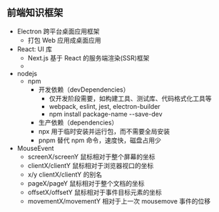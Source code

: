 ## 前端知识框架

- Electron 跨平台桌面应用框架
  - 打包 Web 应用成桌面应用
- React: UI 库
  - Next.js 基于 React 的服务端渲染(SSR)框架
  -
- nodejs
  - npm
    - 开发依赖（devDependencies）
      - 仅开发阶段需要，如构建工具、测试库、代码格式化工具等
      - webpack, eslint, jest, electron-builder
      - npm install package-name --save-dev
    - 生产依赖（dependencies）
    - npx 用于临时安装并运行包，而不需要全局安装
    - pnpm 替代 npm 命令，速度快，磁盘占用少
- MouseEvent
  - screenX/screenY 鼠标相对于整个屏幕的坐标
  - clientX/clientY 鼠标相对于浏览器视口的坐标
  - x/y clientX/clientY 的别名
  - pageX/pageY 鼠标相对于整个文档的坐标
  - offsetX/offsetY 鼠标相对于事件目标元素的坐标
  - movementX/movementY 相对于上一次 mousemove 事件的位移
